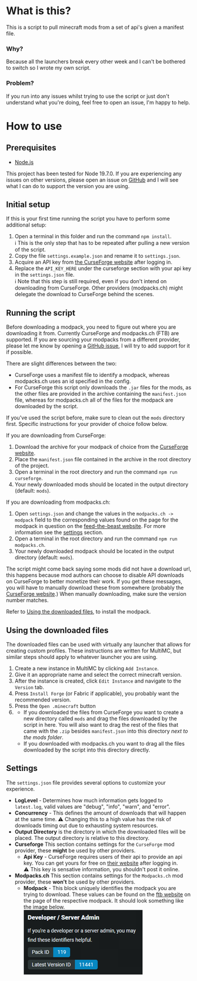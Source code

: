 # What is this?
This is a script to pull minecraft mods from a set of api's given a manifest file.

### Why?
Because all the launchers break every other week and I can't be bothered to switch so I wrote my own script.

### Problem?
If you run into any issues whilst trying to use the script or just don't understand what you're doing, feel free to open an issue, I'm happy to help.

# How to use

## Prerequisites
- [Node.js](https://nodejs.org/en)

This project has been tested for Node 19.7.0. If you are experiencing any issues on other versions, please open an issue on [GitHub](https://github.com/newo-2001/MC-Modpack-Downloader) and I will see what I can do to support the version you are using.

## Initial setup
If this is your first time running the script you have to perform some additional setup:
1. Open a terminal in this folder and run the command `npm install`.  
:information_source: This is the only step that has to be repeated after pulling a new version of the script.
2. Copy the file `settings.example.json` and rename it to `settings.json`.
3. Acquire an API key from [the CurseForge website](https://console.curseforge.com/?#/api-keys) after logging in.
4. Replace the `API_KEY_HERE` under the curseforge section with your api key in the `settings.json` file.  
:information_source: Note that this step is still required, even if you don't intend on downloading from CurseForge.
Other providers (modpacks.ch) might delegate the download to CurseForge behind the scenes.

## Running the script
Before downloading a modpack, you need to figure out where you are downloading it from. Currently CurseForge and modpacks.ch (FTB) are supported. If you are sourcing your modpacks from a different provider, please let me know by opening a [GitHub issue](https://github.com/newo-2001/MC-Modpack-Downloader/issues), I will try to add support for it if possible.

There are slight differences between the two:
- CurseForge uses a manifest file to identify a modpack, whereas modpacks.ch uses an id specified in the config.
- For CurseForge this script only downloads the `.jar` files for the mods, as the other files are provided in the archive containing the `manifest.json` file, whereas for modpacks.ch all of the files for the modpack are downloaded by the script.

If you've used the script before, make sure to clean out the `mods` directory first. Specific instructions for your provider of choice follow below.

If you are downloading from CurseForge:
1. Download the archive for your modpack of choice from the [CurseForge website](https://www.curseforge.com/minecraft/search?class=modpacks).
2. Place the `manifest.json` file contained in the archive in the root directory of the project.
3. Open a terminal in the root directory and run the command `npm run curseforge`.
4. Your newly downloaded mods should be located in the output directory (default: `mods`).

If you are downloading from modpacks.ch:
1. Open `settings.json` and change the values in the `modpacks.ch -> modpack` field to the corresponding values found on the page for the modpack in question on the [feed-the-beast website](https://www.feed-the-beast.com/). For more information see the [settings](#settings) section.
2. Open a terminal in the root directory and run the command `npm run modpacks.ch`.
3. Your newly downloaded modpack should be located in the output directory (default: `mods`).

The script might come back saying some mods did not have a download url, this happens because mod authors can choose to disable API downloads on CurseForge to better monetize their work. If you get these messages, you will have to manually download these from somewhere (probably the [CurseForge website](https://www.curseforge.com/minecraft/).) When manually downloading, make sure the version number matches.

Refer to [Using the downloaded files](#using-the-downloaded-files), to install the modpack.

## Using the downloaded files
The downloaded files can be used with virtually any launcher that allows for creating custom profiles. These instructions are written for MultiMC, but similar steps should apply to whatever launcher you are using.

1. Create a new instance in MultiMC by clicking `Add Instance`.
2. Give it an appropriate name and select the correct minecraft version.
3. After the instance is created, click `Edit Instance` and navigate to the `Version` tab.
4. Press `Install Forge` (or Fabric if applicable), you probably want the recommended version.
5. Press the `Open .minecraft` button
6. - If you downloaded the files from CurseForge you want to create a new directory called `mods` and drag the files downloaded by the script in here. You will also want to drag the rest of the files that came with the `.zip` besides `manifest.json` into this directory *next to the mods folder*.
   - If you downloaded with modpacks.ch you want to drag all the files downloaded by the script into this directory directly.

## Settings
The `settings.json` file provides several options to customize your experience.
- **LogLevel** - Determines how much information gets logged to `latest.log`, valid values are "debug", "info", "warn", and "error".
- **Concurrency** - This defines the amount of downloads that will happen at the same time.
⚠️ Changing this to a high value has the risk of downloads timing out due to exhausting system resources.
- **Output Directory** is the directory in which the downloaded files will be placed. The output directory is relative to this directory.
- **Curseforge** This section contains settings for the `CurseForge` mod provider, these **might** be used by other providers.
    - **Api Key** - CurseForge requires users of their api to provide an api key. You can get yours for free on [their website](https://console.curseforge.com/?#/api-keys) after logging in.  
    ⚠️ This key is sensative information, you shouldn't post it online.
- **Modpacks.ch** This section contains settings for the `Modpacks.ch` mod provider, these **won't** be used by other providers.
    - **Modpack** - This block uniquely identifies the modpack you are trying to download. These values can be found on the [ftb website](https://www.feed-the-beast.com/) on the page of the respective modpack. It should look something like the image below.  
    ![](docs/images/ftb_pack_id.png)
